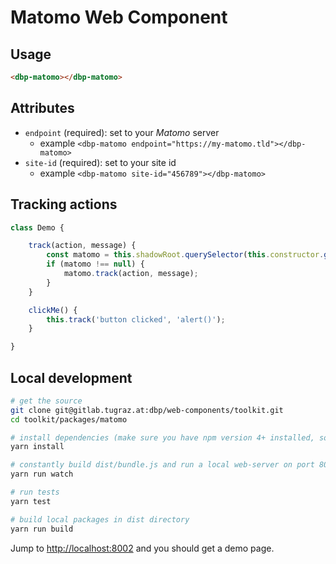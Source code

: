 # Matomo Web Component

## Usage

```html
<dbp-matomo></dbp-matomo>
```

## Attributes

- `endpoint` (required): set to your *Matomo* server
    - example `<dbp-matomo endpoint="https://my-matomo.tld"></dbp-matomo>`
- `site-id` (required): set to your site id
    - example `<dbp-matomo site-id="456789"></dbp-matomo>`

## Tracking actions

```javascript
class Demo {

    track(action, message) {
        const matomo = this.shadowRoot.querySelector(this.constructor.getScopedTagName('dbp-matomo'));
        if (matomo !== null) {
            matomo.track(action, message);
        }
    }

    clickMe() {
        this.track('button clicked', 'alert()');
    }

}
``` 

## Local development

```bash
# get the source
git clone git@gitlab.tugraz.at:dbp/web-components/toolkit.git
cd toolkit/packages/matomo

# install dependencies (make sure you have npm version 4+ installed, so symlinks to the git submodules are created automatically)
yarn install

# constantly build dist/bundle.js and run a local web-server on port 8002 
yarn run watch

# run tests
yarn test

# build local packages in dist directory
yarn run build
```

Jump to <http://localhost:8002> and you should get a demo page.
